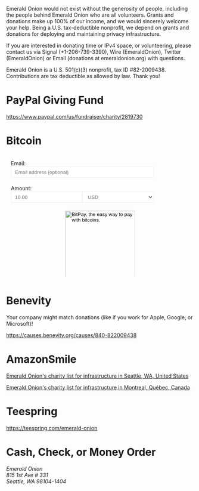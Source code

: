<p>Emerald Onion would not exist without the generosity of people, including the people behind Emerald Onion who are all volunteers. Grants and donations make up 100% of our income, and we would sincerely welcome your help. Being a U.S. tax-deductible nonprofit, we depend on grants and donations for deploying and maintaining privacy infrastructure.</p>

<p>If you are interested in donating time or IPv4 space, or volunteering, please contact us via Signal (+1-206-739-3390), Wire (EmeraldOnion), Twitter (EmeraldOnion) or Email (donations at emeraldonion.org) with questions.</p>

<p>Emerald Onion is a U.S. 501(c)(3) nonprofit, tax ID #82-2009438. Contributions are tax deductible as allowed by law. Thank you!</p>

# PayPal Giving Fund

<a href="https://www.paypal.com/us/fundraiser/charity/2819730" target="_blank">https://www.paypal.com/us/fundraiser/charity/2819730</a>

# Bitcoin

 <style>
  .bitpay-donate { margin:20px 0;}
  .bitpay-donate fieldset {border:0;}
  .bitpay-donate .field-input { color: #666;background: #fff;border: 1px solid #eee;height: 30px;box-sizing: border-box;flex-grow: 1;}
  .bitpay-donate .field-input-wrapper { display: inline-flex;float: none;width: 80%; }
  .bitpay-donate input {padding:4px 10px;}
  .bitpay-donate select {padding:3px 10px;}
  .bitpay-donate .bitpay-donate-button {padding:12px 0;width: 188px;box-sizing: border-box;}
  .bitpay-donate ul, .bitpay-donate li {padding:0;margin:0;list-style:none;}
  .bitpay-donate li {padding:10px 0;}
  .bitpay-donate-field {clear:both;}
  .bitpay-donate-field label {float:left;width:100px;}
  .bitpay-donate-field div {float:left;}
  .bitpay-donate-field-email {width:80%;}
  .bitpay-donate-field-price {width:40%;}
  .bitpay-donate-field-currency {width:40%;}
  .bitpay-donate-button-wrapper {clear:both;margin:auto;text-align:center;}
  input.bitpay-donate-error {border:2px solid red;}
  </style>
  <form class="bitpay-donate" action="https://bitpay.com/checkout" method="post" onsubmit="return checkRequiredFields(this);">
    <input name="action" type="hidden" value="checkout">
    <fieldset>
      <ul>
        <li class="bitpay-donate-field">
          <label>Email:</label>
          <input class="bitpay-donate-field-email field-input" name="buyerEmail" type="email" placeholder="Email address (optional)" maxlength=50 autocapitalize=off autocorrect=off><br>
        </li>
        <li class="bitpay-donate-field">
          <label>Amount:</label>
          <div class="field-input-wrapper">
            <input class="bitpay-donate-field-price field-input" name="price" type="number" value="10.00" placeholder="Amount" maxlength="10" min="0.000006" step="0.000001"/>
            <select class="bitpay-donate-field-currency field-input" name="currency" value="">
              <option selected="selected" value="USD">USD</option>
              <option value="BTC">BTC</option>
              <option value="EUR">EUR</option>
              <option value="GBP">GBP</option>
              <option value="AUD">AUD</option>
              <option value="BGN">BGN</option>
              <option value="BRL">BRL</option>
              <option value="CAD">CAD</option>
              <option value="CHF">CHF</option>
              <option value="CNY">CNY</option>
              <option value="CZK">CZK</option>
              <option value="DKK">DKK</option>
              <option value="HKD">HKD</option>
              <option value="HRK">HRK</option>
              <option value="HUF">HUF</option>
              <option value="IDR">IDR</option>
              <option value="ILS">ILS</option>
              <option value="INR">INR</option>
              <option value="JPY">JPY</option>
              <option value="KRW">KRW</option>
              <option value="LTL">LTL</option>
              <option value="LVL">LVL</option>
              <option value="MXN">MXN</option>
              <option value="MYR">MYR</option>
              <option value="NOK">NOK</option>
              <option value="NZD">NZD</option>
              <option value="PHP">PHP</option>
              <option value="PLN">PLN</option>
              <option value="RON">RON</option>
              <option value="RUB">RUB</option>
              <option value="SEK">SEK</option>
              <option value="SGD">SGD</option>
              <option value="THB">THB</option>
              <option value="TRY">TRY</option>
              <option value="ZAR">ZAR</option>
            </select>
          <div>
        </li>
      </ul>
      <input type="hidden" name="data" value="0QMnyDLKU1KGow3bLZEoJvkoyHYjYzLBratISCxfr/MEFGHDhmKd/rgjAyUbCQzd15vehaUNBGu7Kqv6RUOU5OP4UPVjDGrTEL+jbucYymzUj5cqcanP7sjFOHgekrLt/MoqD78+taiBLFFdOpVH0ix9f9vqo1BYELVQr8WLOjZAZIBbSanMrIOFzFTNgUBCYpJFvx47I+huwB5cusOMSKGtqouC25fAL1dQ6UZWJEptBTkhCL3NWlrKQqPNa+FivzXJZXA5d30XfiPaxojgZw=="> 
      <div class="bitpay-donate-button-wrapper">
        <input class="bitpay-donate-button" name="submit" src="https://bitpay.com/cdn/en_US/bp-btn-donate-currencies.svg" onerror="this.onerror=null; this.src='https://bitpay.com/cdn/en_US/bp-btn-donate-currencies.svg'" type="image" alt="BitPay, the easy way to pay with bitcoins.">
      </div>
    </fieldset>
  </form>
  <script type="text/javascript">
  function checkRequiredFields(form){
    var elements = form.elements;
    var invalid = false;
    for(var i=0; i<elements.length; i++) {
      elements[i].className = elements[i].className.replace('bitpay-donate-error', '');
      if (elements[i].className.indexOf("required") !== -1 && elements[i].value.length < 1) {
        elements[i].className = elements[i].className + ' bitpay-donate-error';
        invalid = true;
      };
    }
    if (invalid) { return false; }
    var donationElement = document.getElementById('donation-value');
    if(donationElement){
      var enteredDonation = Number(donationElement.value);
      var maximumDonation = Number(document.getElementById('reference-maximum').value);
      if(enteredDonation > maximumDonation){ 
        alert("Your donation was larger than the allowed maximum of " + Number(maximumDonation).toFixed(2))
        return false;
      };
    };
    var buyerEmailField = document.querySelector('[name="buyerEmail"]');
    var orderIdField = document.querySelector('[name="orderID"]');
    if (buyerEmailField && orderIdField) {
      orderIdField.value = buyerEmailField.value;
    }
    return true;
  };
  </script>

# Benevity

Your company might match donations (like if you work for Apple, Google, or Microsoft)!

<a href="https://causes.benevity.org/causes/840-822009438" target="_blank">https://causes.benevity.org/causes/840-822009438</a>

# AmazonSmile

<a href="https://smile.amazon.com/hz/charitylist/ls/HK9UAWTA5YLR/ref=smi_ext_lnk_lcl_cl" target="_blank">Emerald Onion's charity list for infrastructure in Seattle, WA, United States</a>

<a href="https://smile.amazon.com/hz/charitylist/ls/1PITW87JXW5AG/ref=smi_ext_lnk_lcl_cl" target="_blank">Emerald Onion's charity list for infrastructure in Montreal, Québec, Canada</a>

# Teespring

<a href="https://teespring.com/emerald-onion" target="_blank">https://teespring.com/emerald-onion</a>

# Cash, Check, or Money Order

<address>Emerald Onion
<br />815 1st Ave # 331
<br />Seattle, WA 98104-1404</address>
<br />
<br />
